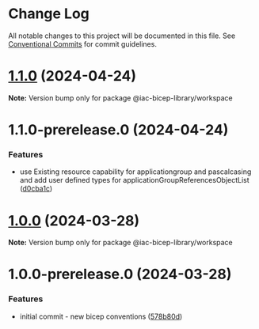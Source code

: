 # Change Log

All notable changes to this project will be documented in this file.
See [Conventional Commits](https://conventionalcommits.org) for commit guidelines.

# [1.1.0](https://github.com/dexmach-internal/iac-bicep-library/compare/@iac-bicep-library/workspace@1.1.0-prerelease.0...@iac-bicep-library/workspace@1.1.0) (2024-04-24)

**Note:** Version bump only for package @iac-bicep-library/workspace





# 1.1.0-prerelease.0 (2024-04-24)


### Features

* use Existing resource capability for applicationgroup and pascalcasing and add user defined types for applicationGroupReferencesObjectList ([d0cba1c](https://github.com/dexmach-internal/iac-bicep-library/commit/d0cba1c6236baeb7e5f95bc7d9ce2d3a7f6c16e7))





# [1.0.0](https://github.com/dexmach-internal/iac-bicep-library/compare/@iac-bicep-library/workspace@1.0.0-prerelease.0...@iac-bicep-library/workspace@1.0.0) (2024-03-28)

**Note:** Version bump only for package @iac-bicep-library/workspace





# 1.0.0-prerelease.0 (2024-03-28)


### Features

* initial commit - new bicep conventions ([578b80d](https://github.com/dexmach-internal/iac-bicep-library/commit/578b80d1e8051907866daeb623b8f020b24f2a2d))
